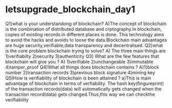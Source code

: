 # letsupgrade_blockchain_day1
Q1)what is your understandong of blockchain? A)The concept of blockchain is the combination of distributed database and crptography.In blockchain, copies of existing records in different places is done. This technology aims to avoid the hacks and avoids to loose the data.Blockchain main advantages are huge security,verifiable,data transparency and decentralised.  Q2)what is the core problem blockchain trying to solve? A) The three main things are 1)verifiabilty  2)security  3)authenticity  Q3) What are the few features that blockchain will give you ? A) 1)verifiable 2)unchangeable 3)immutable 4)tamper_proof  Q4)What all things does blockchain contains ? A)1)block number 2)transaction records 3)previous block signature 4)mining key  Q5)How is verifiability of blockchain is been attained ? a)This is main advantage of blockchain in terms of verfiability. The hash key(fingureprint) of the transaction records(data) will automatically gets changed when the transaction record(data) gets changed.Thus,this way we can checkthe verifiability
